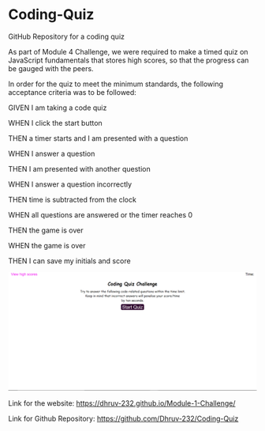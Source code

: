 # Coding-Quiz
GitHub Repository for a coding quiz

As part of Module 4 Challenge, we were required to make a timed quiz on JavaScript fundamentals that stores high scores, so that the progress can be gauged with the peers.

In order for the quiz to meet the minimum standards, the following acceptance criteria was to be followed:

GIVEN I am taking a code quiz

WHEN I click the start button

THEN a timer starts and I am presented with a question

WHEN I answer a question

THEN I am presented with another question

WHEN I answer a question incorrectly

THEN time is subtracted from the clock

WHEN all questions are answered or the timer reaches 0

THEN the game is over

WHEN the game is over

THEN I can save my initials and score

![portfolio demo](./assets/images/Screenshot(ss).png)

Link for the website: https://dhruv-232.github.io/Module-1-Challenge/

Link for Github Repository: https://github.com/Dhruv-232/Coding-Quiz